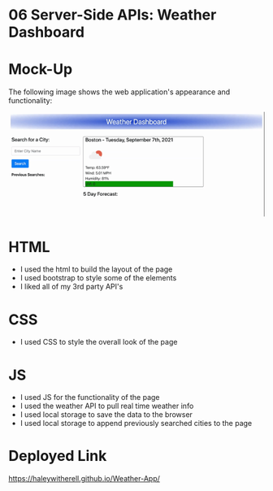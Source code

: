 # 06 Server-Side APIs: Weather Dashboard


# Mock-Up

The following image shows the web application's appearance and functionality:

![The weather app includes a search option, a list of cities, and a five-day forecast and current weather conditions for Atlanta.](./Assets/Weather-Dashboard.gif)

# HTML 
- I used the html to build the layout of the page 
- I used bootstrap to style some of the elements
- I liked all of my 3rd party API's

# CSS
- I used CSS to style the overall look of the page

# JS
- I used JS for the functionality of the page
- I used the weather API to pull real time weather info
- I used local storage to save the data to the browser 
- I used local storage to append previously searched cities to the page 


# Deployed Link
https://haleywitherell.github.io/Weather-App/